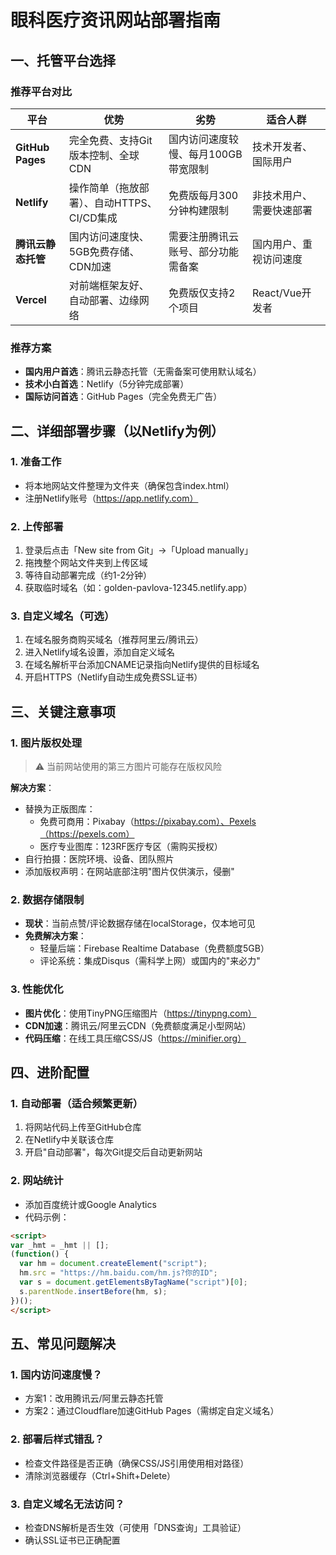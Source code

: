 # 眼科医疗资讯网站部署指南

## 一、托管平台选择

### 推荐平台对比
| 平台 | 优势 | 劣势 | 适合人群 |
|------|------|------|----------|
| **GitHub Pages** | 完全免费、支持Git版本控制、全球CDN | 国内访问速度较慢、每月100GB带宽限制 | 技术开发者、国际用户 |
| **Netlify** | 操作简单（拖放部署）、自动HTTPS、CI/CD集成 | 免费版每月300分钟构建限制 | 非技术用户、需要快速部署 |
| **腾讯云静态托管** | 国内访问速度快、5GB免费存储、CDN加速 | 需要注册腾讯云账号、部分功能需备案 | 国内用户、重视访问速度 |
| **Vercel** | 对前端框架友好、自动部署、边缘网络 | 免费版仅支持2个项目 | React/Vue开发者 |

### 推荐方案
- **国内用户首选**：腾讯云静态托管（无需备案可使用默认域名）
- **技术小白首选**：Netlify（5分钟完成部署）
- **国际访问首选**：GitHub Pages（完全免费无广告）

## 二、详细部署步骤（以Netlify为例）

### 1. 准备工作
- 将本地网站文件整理为文件夹（确保包含index.html）
- 注册Netlify账号（https://app.netlify.com）

### 2. 上传部署
1. 登录后点击「New site from Git」→「Upload manually」
2. 拖拽整个网站文件夹到上传区域
3. 等待自动部署完成（约1-2分钟）
4. 获取临时域名（如：golden-pavlova-12345.netlify.app）

### 3. 自定义域名（可选）
1. 在域名服务商购买域名（推荐阿里云/腾讯云）
2. 进入Netlify域名设置，添加自定义域名
3. 在域名解析平台添加CNAME记录指向Netlify提供的目标域名
4. 开启HTTPS（Netlify自动生成免费SSL证书）

## 三、关键注意事项

### 1. 图片版权处理
> ⚠️ 当前网站使用的第三方图片可能存在版权风险

**解决方案**：
- 替换为正版图库：
  - 免费可商用：Pixabay（https://pixabay.com）、Pexels（https://pexels.com）
  - 医疗专业图库：123RF医疗专区（需购买授权）
- 自行拍摄：医院环境、设备、团队照片
- 添加版权声明：在网站底部注明"图片仅供演示，侵删"

### 2. 数据存储限制
- **现状**：当前点赞/评论数据存储在localStorage，仅本地可见
- **免费解决方案**：
  - 轻量后端：Firebase Realtime Database（免费额度5GB）
  - 评论系统：集成Disqus（需科学上网）或国内的"来必力"

### 3. 性能优化
- **图片优化**：使用TinyPNG压缩图片（https://tinypng.com）
- **CDN加速**：腾讯云/阿里云CDN（免费额度满足小型网站）
- **代码压缩**：在线工具压缩CSS/JS（https://minifier.org）

## 四、进阶配置

### 1. 自动部署（适合频繁更新）
1. 将网站代码上传至GitHub仓库
2. 在Netlify中关联该仓库
3. 开启"自动部署"，每次Git提交后自动更新网站

### 2. 网站统计
- 添加百度统计或Google Analytics
- 代码示例：
```html
<script>
var _hmt = _hmt || [];
(function() {
  var hm = document.createElement("script");
  hm.src = "https://hm.baidu.com/hm.js?你的ID";
  var s = document.getElementsByTagName("script")[0]; 
  s.parentNode.insertBefore(hm, s);
})();
</script>
```

## 五、常见问题解决

### 1. 国内访问速度慢？
- 方案1：改用腾讯云/阿里云静态托管
- 方案2：通过Cloudflare加速GitHub Pages（需绑定自定义域名）

### 2. 部署后样式错乱？
- 检查文件路径是否正确（确保CSS/JS引用使用相对路径）
- 清除浏览器缓存（Ctrl+Shift+Delete）

### 3. 自定义域名无法访问？
- 检查DNS解析是否生效（可使用「DNS查询」工具验证）
- 确认SSL证书已正确配置